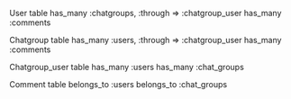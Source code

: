 User table
  has_many :chatgroups, :through => :chatgroup_user
  has_many :comments

Chatgroup table
  has_many :users, :through => :chatgroup_user
  has_many :comments


Chatgroup_user table
  has_many :users
  has_many :chat_groups

Comment table
  belongs_to :users
  belongs_to :chat_groups


<!-- カラム名とカラムの型は次のコミットで作成予定 -->
